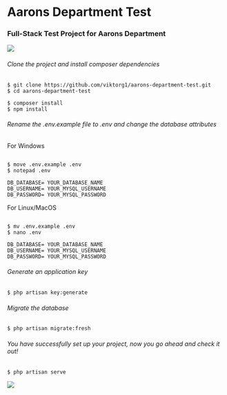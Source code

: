 # Aarons Department Test

### Full-Stack Test Project for Aarons Department

<img src="https://i.imgur.com/Uy8f3eE.png">

###### Clone the project and install composer dependencies

```
$ git clone https://github.com/viktorg1/aarons-department-test.git
$ cd aarons-department-test

$ composer install
$ npm install

```


###### Rename the .env.example file to .env and change the database attributes

For Windows

```

$ move .env.example .env
$ notepad .env

DB_DATABASE= YOUR_DATABASE_NAME
DB_USERNAME= YOUR_MYSQL_USERNAME
DB_PASSWORD= YOUR_MYSQL_PASSWORD

```

For Linux/MacOS

```

$ mv .env.example .env
$ nano .env

DB_DATABASE= YOUR_DATABASE_NAME
DB_USERNAME= YOUR_MYSQL_USERNAME
DB_PASSWORD= YOUR_MYSQL_PASSWORD

```

###### Generate an application key
```
$ php artisan key:generate
```
###### Migrate the database

```
$ php artisan migrate:fresh
```

###### You have successfully set up your project, now you go ahead and check it out!

```
$ php artisan serve
```

<img src="https://i.imgur.com/H7JGPcp.png" />
